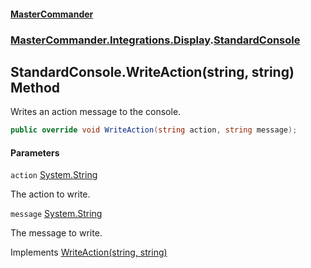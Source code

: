 #### [MasterCommander](MasterCommander.md 'MasterCommander')
### [MasterCommander.Integrations.Display](MasterCommander.md#MasterCommander.Integrations.Display 'MasterCommander.Integrations.Display').[StandardConsole](StandardConsole.md 'MasterCommander.Integrations.Display.StandardConsole')

## StandardConsole.WriteAction(string, string) Method

Writes an action message to the console.

```csharp
public override void WriteAction(string action, string message);
```
#### Parameters

<a name='MasterCommander.Integrations.Display.StandardConsole.WriteAction(string,string).action'></a>

`action` [System.String](https://docs.microsoft.com/en-us/dotnet/api/System.String 'System.String')

The action to write.

<a name='MasterCommander.Integrations.Display.StandardConsole.WriteAction(string,string).message'></a>

`message` [System.String](https://docs.microsoft.com/en-us/dotnet/api/System.String 'System.String')

The message to write.

Implements [WriteAction(string, string)](IConsole.WriteAction(string,string).md 'MasterCommander.Core.Display.IConsole.WriteAction(string, string)')